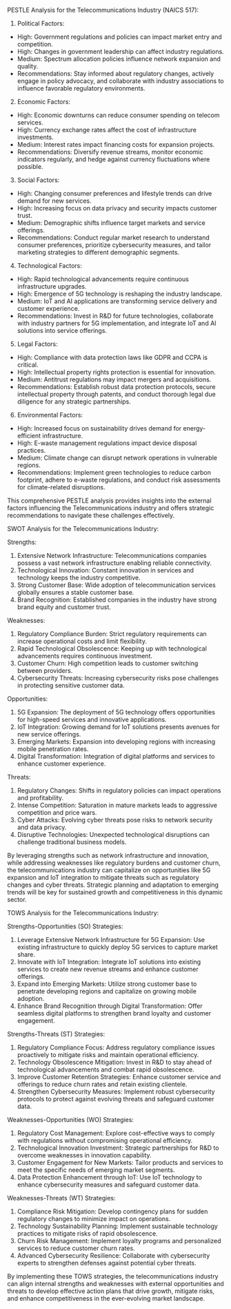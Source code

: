 PESTLE Analysis for the Telecommunications Industry (NAICS 517):

1. Political Factors:
- High: Government regulations and policies can impact market entry and competition.
- High: Changes in government leadership can affect industry regulations.
- Medium: Spectrum allocation policies influence network expansion and quality.
- Recommendations: Stay informed about regulatory changes, actively engage in policy advocacy, and collaborate with industry associations to influence favorable regulatory environments.

2. Economic Factors:
- High: Economic downturns can reduce consumer spending on telecom services.
- High: Currency exchange rates affect the cost of infrastructure investments.
- Medium: Interest rates impact financing costs for expansion projects.
- Recommendations: Diversify revenue streams, monitor economic indicators regularly, and hedge against currency fluctuations where possible.

3. Social Factors:
- High: Changing consumer preferences and lifestyle trends can drive demand for new services.
- High: Increasing focus on data privacy and security impacts customer trust.
- Medium: Demographic shifts influence target markets and service offerings.
- Recommendations: Conduct regular market research to understand consumer preferences, prioritize cybersecurity measures, and tailor marketing strategies to different demographic segments.

4. Technological Factors:
- High: Rapid technological advancements require continuous infrastructure upgrades.
- High: Emergence of 5G technology is reshaping the industry landscape.
- Medium: IoT and AI applications are transforming service delivery and customer experience.
- Recommendations: Invest in R&D for future technologies, collaborate with industry partners for 5G implementation, and integrate IoT and AI solutions into service offerings.

5. Legal Factors:
- High: Compliance with data protection laws like GDPR and CCPA is critical.
- High: Intellectual property rights protection is essential for innovation.
- Medium: Antitrust regulations may impact mergers and acquisitions.
- Recommendations: Establish robust data protection protocols, secure intellectual property through patents, and conduct thorough legal due diligence for any strategic partnerships.

6. Environmental Factors:
- High: Increased focus on sustainability drives demand for energy-efficient infrastructure.
- High: E-waste management regulations impact device disposal practices.
- Medium: Climate change can disrupt network operations in vulnerable regions.
- Recommendations: Implement green technologies to reduce carbon footprint, adhere to e-waste regulations, and conduct risk assessments for climate-related disruptions.

This comprehensive PESTLE analysis provides insights into the external factors influencing the Telecommunications industry and offers strategic recommendations to navigate these challenges effectively.

SWOT Analysis for the Telecommunications Industry:

Strengths:
1. Extensive Network Infrastructure: Telecommunications companies possess a vast network infrastructure enabling reliable connectivity.
2. Technological Innovation: Constant innovation in services and technology keeps the industry competitive.
3. Strong Customer Base: Wide adoption of telecommunication services globally ensures a stable customer base.
4. Brand Recognition: Established companies in the industry have strong brand equity and customer trust.

Weaknesses:
1. Regulatory Compliance Burden: Strict regulatory requirements can increase operational costs and limit flexibility.
2. Rapid Technological Obsolescence: Keeping up with technological advancements requires continuous investment.
3. Customer Churn: High competition leads to customer switching between providers.
4. Cybersecurity Threats: Increasing cybersecurity risks pose challenges in protecting sensitive customer data.

Opportunities:
1. 5G Expansion: The deployment of 5G technology offers opportunities for high-speed services and innovative applications.
2. IoT Integration: Growing demand for IoT solutions presents avenues for new service offerings.
3. Emerging Markets: Expansion into developing regions with increasing mobile penetration rates.
4. Digital Transformation: Integration of digital platforms and services to enhance customer experience.

Threats:
1. Regulatory Changes: Shifts in regulatory policies can impact operations and profitability.
2. Intense Competition: Saturation in mature markets leads to aggressive competition and price wars.
3. Cyber Attacks: Evolving cyber threats pose risks to network security and data privacy.
4. Disruptive Technologies: Unexpected technological disruptions can challenge traditional business models.

By leveraging strengths such as network infrastructure and innovation, while addressing weaknesses like regulatory burdens and customer churn, the telecommunications industry can capitalize on opportunities like 5G expansion and IoT integration to mitigate threats such as regulatory changes and cyber threats. Strategic planning and adaptation to emerging trends will be key for sustained growth and competitiveness in this dynamic sector.

TOWS Analysis for the Telecommunications Industry:

Strengths-Opportunities (SO) Strategies:
1. Leverage Extensive Network Infrastructure for 5G Expansion: Use existing infrastructure to quickly deploy 5G services to capture market share.
2. Innovate with IoT Integration: Integrate IoT solutions into existing services to create new revenue streams and enhance customer offerings.
3. Expand into Emerging Markets: Utilize strong customer base to penetrate developing regions and capitalize on growing mobile adoption.
4. Enhance Brand Recognition through Digital Transformation: Offer seamless digital platforms to strengthen brand loyalty and customer engagement.

Strengths-Threats (ST) Strategies:
1. Regulatory Compliance Focus: Address regulatory compliance issues proactively to mitigate risks and maintain operational efficiency.
2. Technology Obsolescence Mitigation: Invest in R&D to stay ahead of technological advancements and combat rapid obsolescence.
3. Improve Customer Retention Strategies: Enhance customer service and offerings to reduce churn rates and retain existing clientele.
4. Strengthen Cybersecurity Measures: Implement robust cybersecurity protocols to protect against evolving threats and safeguard customer data.

Weaknesses-Opportunities (WO) Strategies:
1. Regulatory Cost Management: Explore cost-effective ways to comply with regulations without compromising operational efficiency.
2. Technological Innovation Investment: Strategic partnerships for R&D to overcome weaknesses in innovation capability.
3. Customer Engagement for New Markets: Tailor products and services to meet the specific needs of emerging market segments.
4. Data Protection Enhancement through IoT: Use IoT technology to enhance cybersecurity measures and safeguard customer data.

Weaknesses-Threats (WT) Strategies:
1. Compliance Risk Mitigation: Develop contingency plans for sudden regulatory changes to minimize impact on operations.
2. Technology Sustainability Planning: Implement sustainable technology practices to mitigate risks of rapid obsolescence.
3. Churn Risk Management: Implement loyalty programs and personalized services to reduce customer churn rates.
4. Advanced Cybersecurity Resilience: Collaborate with cybersecurity experts to strengthen defenses against potential cyber threats.

By implementing these TOWS strategies, the telecommunications industry can align internal strengths and weaknesses with external opportunities and threats to develop effective action plans that drive growth, mitigate risks, and enhance competitiveness in the ever-evolving market landscape.

